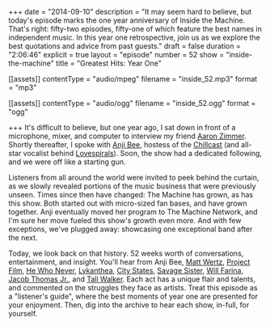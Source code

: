 +++
date = "2014-09-10"
description = "It may seem hard to believe, but today's episode marks the one year anniversary of Inside the Machine. That's right: fifty-two episodes, fifty-one of which feature the best names in independent music. In this year one retrospective, join us as we explore the best quotations and advice from past guests."
draft = false
duration = "2:06:46"
explicit = true
layout = "episode"
number = 52
show = "inside-the-machine"
title = "Greatest Hits: Year One"

[[assets]]
  contentType = "audio/mpeg"
  filename = "inside_52.mp3"
  format = "mp3"

[[assets]]
  contentType = "audio/ogg"
  filename = "inside_52.ogg"
  format = "ogg"

+++
It's difficult to believe, but one year ago, I sat down in front of a microphone, mixer, and computer to interview my friend [Aaron Zimmer](/programs/inside-the-machine/1). Shortly thereafter, I spoke with [Anji Bee](/programs/inside-the-machine/2), hostess of the [Chillcast](http://anjibee.com) (and all-star vocalist behind [Lovespirals](http://lovespirals.com)). Soon, the show had a dedicated following, and we were off like a starting gun.

Listeners from all around the world were invited to peek behind the curtain, as we slowly revealed portions of the music business that were previously unseen. Times since then have changed: The Machine has grown, as has this show. Both started out with micro-sized fan bases, and have grown together. Anji eventually moved her program to The Machine Network, and I'm sure her move fueled this show's growth even more. And with few exceptions, we've plugged away: showcasing one exceptional band after the next.

Today, we look back on that history. 52 weeks worth of conversations, entertainment, and insight. You'll hear from Anji Bee, [Matt Wertz](/programs/inside-the-machine/8), [Project Film](/programs/inside-the-machine/29), [He Who Never](/programs/inside-the-machine/31), [Lykanthea](/programs/inside-the-machine/32), [City States](/programs/inside-the-machine/33), [Savage Sister](/programs/inside-the-machine/38), [Will Farina](/programs/inside-the-machine/43), [Jacob Thomas Jr.](/programs/inside-the-machine/47), and [Tall Walker](/programs/inside-the-machine/49). Each act has a unique flair and talents, and commented on the struggles they face as artists. Treat this episode as a "listener's guide", where the best moments of year one are presented for your enjoyment. Then, dig into the archive to hear each show, in-full, for yourself.